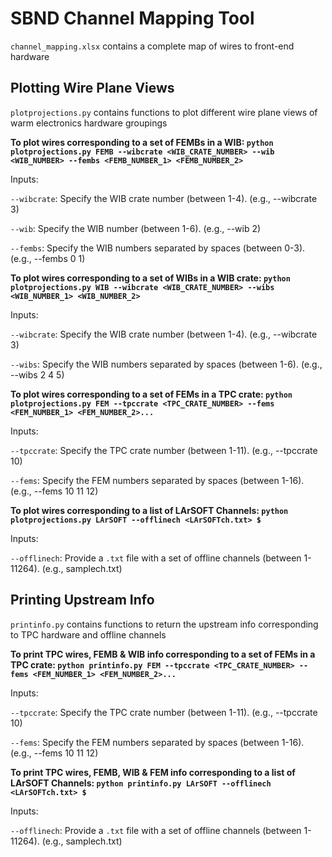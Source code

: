 # SBND Channel Mapping Tool

```channel_mapping.xlsx``` contains a complete map of wires to front-end hardware

## **Plotting Wire Plane Views** 

```plotprojections.py``` contains functions to plot different wire plane views of warm electronics hardware groupings

**To plot wires corresponding to a set of FEMBs in a WIB: ```python plotprojections.py FEMB --wibcrate <WIB_CRATE_NUMBER> --wib <WIB_NUMBER> --fembs <FEMB_NUMBER_1> <FEMB_NUMBER_2>```**

Inputs:

```--wibcrate```: Specify the WIB crate number (between 1-4). (e.g., --wibcrate 3)

```--wib```: Specify the WIB number (between 1-6). (e.g., --wib 2)

```--fembs```: Specify the WIB numbers separated by spaces (between 0-3). (e.g., --fembs 0 1)

**To plot wires corresponding to a set of WIBs in a WIB crate: ```python plotprojections.py WIB --wibcrate <WIB_CRATE_NUMBER> --wibs <WIB_NUMBER_1> <WIB_NUMBER_2>```**

Inputs:

```--wibcrate```: Specify the WIB crate number (between 1-4). (e.g., --wibcrate 3)

```--wibs```: Specify the WIB numbers separated by spaces (between 1-6). (e.g., --wibs 2 4 5)

**To plot wires corresponding to a set of FEMs in a TPC crate: ```python plotprojections.py FEM --tpccrate <TPC_CRATE_NUMBER> --fems <FEM_NUMBER_1> <FEM_NUMBER_2>...```**

Inputs:

```--tpccrate```: Specify the TPC crate number (between 1-11). (e.g., --tpccrate 10)

```--fems```: Specify the FEM numbers separated by spaces (between 1-16). (e.g., --fems 10 11 12)

**To plot wires corresponding to a list of LArSOFT Channels: ```python plotprojections.py LArSOFT --offlinech <LArSOFTch.txt> $```**

Inputs:

```--offlinech```: Provide a ```.txt``` file with a set of offline channels (between 1-11264). (e.g., samplech.txt)

## **Printing Upstream Info**

```printinfo.py``` contains functions to return the upstream info corresponding to TPC hardware and offline channels

**To print TPC wires, FEMB & WIB info corresponding to a set of FEMs in a TPC crate: ```python printinfo.py FEM --tpccrate <TPC_CRATE_NUMBER> --fems <FEM_NUMBER_1> <FEM_NUMBER_2>...```**

Inputs:

```--tpccrate```: Specify the TPC crate number (between 1-11). (e.g., --tpccrate 10)

```--fems```: Specify the FEM numbers separated by spaces (between 1-16). (e.g., --fems 10 11 12)

**To print TPC wires, FEMB, WIB & FEM info corresponding to a list of LArSOFT Channels: ```python printinfo.py LArSOFT --offlinech <LArSOFTch.txt> $```**

Inputs:

```--offlinech```: Provide a ```.txt``` file with a set of offline channels (between 1-11264). (e.g., samplech.txt)

